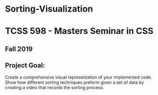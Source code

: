 # Sorting-Visualization

# TCSS 598 - Masters Seminar in CSS
## Fall 2019

## Project Goal:
Create a comprehensive visual representation of your implemented code. Show how different sorting techniques preform given a set of data by creating a video that records the sorting process.
